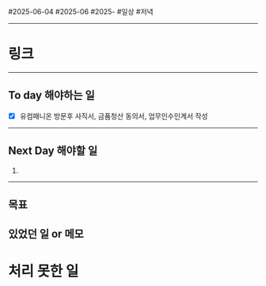 #2025-06-04 #2025-06 #2025-
#일상 #저녁 

-------
# 링크


---
## To day 해야하는 일
- [x] 유컴패니온 방문후 사직서, 금품청산 동의서, 업무인수인계서 작성

---
## Next Day 해야할 일
1. 

---

## 목표


## 있었던 일  or 메모


# 처리 못한 일
